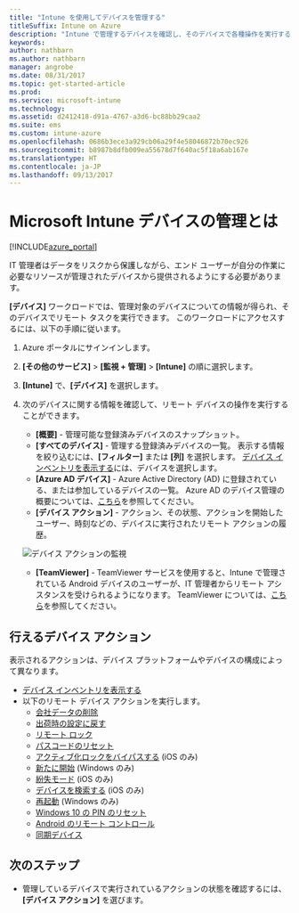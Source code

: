 ```yaml
---
title: "Intune を使用してデバイスを管理する"
titleSuffix: Intune on Azure
description: "Intune で管理するデバイスを確認し、そのデバイスで各種操作を実行する方法について説明します。\""
keywords: 
author: nathbarn
ms.author: nathbarn
manager: angrobe
ms.date: 08/31/2017
ms.topic: get-started-article
ms.prod: 
ms.service: microsoft-intune
ms.technology: 
ms.assetid: d2412418-d91a-4767-a3d6-bc88bb29caa2
ms.suite: ems
ms.custom: intune-azure
ms.openlocfilehash: 0686b3ece3a929cb06a29f4e58046872b70ec926
ms.sourcegitcommit: b8987b8dfb009ea55678d7f640ac5f18a6ab167e
ms.translationtype: HT
ms.contentlocale: ja-JP
ms.lasthandoff: 09/13/2017
---
```

# <a name="what-is-microsoft-intune-device-management"></a>Microsoft Intune デバイスの管理とは


[!INCLUDE[azure_portal](./includes/azure_portal.md)]

IT 管理者はデータをリスクから保護しながら、エンド ユーザーが自分の作業に必要なリソースが管理されたデバイスから提供されるようにする必要があります。

**[デバイス]** ワークロードでは、管理対象のデバイスについての情報が得られ、そのデバイスでリモート タスクを実行できます。 このワークロードにアクセスするには、以下の手順に従います。

1. Azure ポータルにサインインします。
2. **[その他のサービス]** > **[監視 + 管理]** > **[Intune]** の順に選択します。
3. **[Intune]** で、**[デバイス]** を選択します。
4. 次のデバイスに関する情報を確認して、リモート デバイスの操作を実行することができます。
    - **[概要]** - 管理可能な登録済みデバイスのスナップショット。
    - **[すべてのデバイス]** - 管理する登録済みデバイスの一覧。 表示する情報を絞り込むには、**[フィルター]** または **[列]** を選択します。 [デバイス インベントリを表示する](device-inventory.md)には、デバイスを選択します。
    - **[Azure AD デバイス]** - Azure Active Directory (AD) に登録されている、または参加しているデバイスの一覧。 Azure AD のデバイス管理の概要については、[こちら](https://docs.microsoft.com/azure/active-directory/device-management-introduction)を参照してください。
    - **[デバイス アクション]** - アクション、その状態、アクションを開始したユーザー、時刻などの、デバイスに実行されたリモート アクションの履歴。

    ![デバイス アクションの監視](./media/monitor-device-actions.png)

    - **[TeamViewer]** - TeamViewer サービスを使用すると、Intune で管理されている Android デバイスのユーザーが、IT 管理者からリモート アシスタンスを受けられるようになります。 TeamViewer については、[こちら](device-profile-android-teamviewer.md)を参照してください。

## <a name="available-device-actions"></a>行えるデバイス アクション
表示されるアクションは、デバイス プラットフォームやデバイスの構成によって異なります。

- [デバイス インベントリを表示する](device-inventory.md)
- 以下のリモート デバイス アクションを実行します。
    - [会社データの削除](devices-wipe.md#remove-company-data)
    - [出荷時の設定に戻す](devices-wipe.md#factory-reset)
    - [リモート ロック](device-remote-lock.md)
    - [パスコードのリセット](device-passcode-reset.md)
    - [アクティブ化ロックをバイパスする](device-activation-lock-bypass.md) (iOS のみ)
    - [新たに開始](device-fresh-start.md) (Windows のみ)
    - [紛失モード](device-lost-mode.md) (iOS のみ)
    - [デバイスを検索する](device-locate.md) (iOS のみ)
    - [再起動](device-restart.md) (Windows のみ)
    - [Windows 10 の PIN のリセット](device-windows-pin-reset.md)
    - [Android のリモート コントロール](device-profile-android-teamviewer.md)
    - [同期デバイス](device-sync.md)


## <a name="next-steps"></a>次のステップ

- 管理しているデバイスで実行されているアクションの状態を確認するには、**[デバイス アクション]** を選びます。
